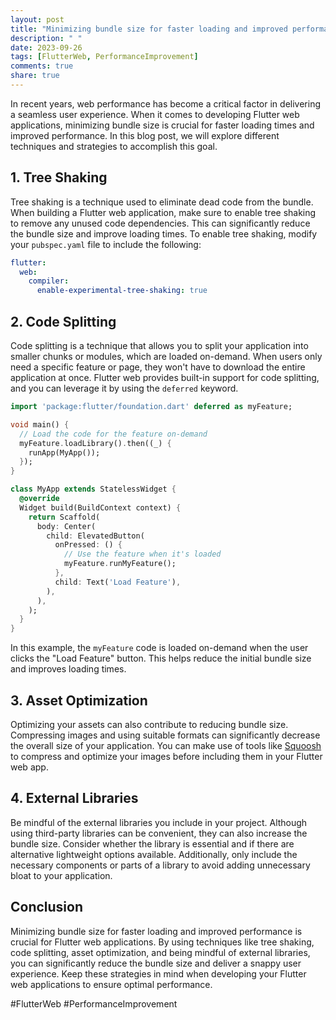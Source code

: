 ```yaml
---
layout: post
title: "Minimizing bundle size for faster loading and improved performance in Flutter web"
description: " "
date: 2023-09-26
tags: [FlutterWeb, PerformanceImprovement]
comments: true
share: true
---
```


In recent years, web performance has become a critical factor in delivering a seamless user experience. When it comes to developing Flutter web applications, minimizing bundle size is crucial for faster loading times and improved performance. In this blog post, we will explore different techniques and strategies to accomplish this goal.

## 1. Tree Shaking

Tree shaking is a technique used to eliminate dead code from the bundle. When building a Flutter web application, make sure to enable tree shaking to remove any unused code dependencies. This can significantly reduce the bundle size and improve loading times. To enable tree shaking, modify your `pubspec.yaml` file to include the following:

```yaml
flutter:
  web:
    compiler:
      enable-experimental-tree-shaking: true
```

## 2. Code Splitting

Code splitting is a technique that allows you to split your application into smaller chunks or modules, which are loaded on-demand. When users only need a specific feature or page, they won't have to download the entire application at once. Flutter web provides built-in support for code splitting, and you can leverage it by using the `deferred` keyword.

```dart
import 'package:flutter/foundation.dart' deferred as myFeature;

void main() {
  // Load the code for the feature on-demand
  myFeature.loadLibrary().then((_) {
    runApp(MyApp());
  });
}

class MyApp extends StatelessWidget {
  @override
  Widget build(BuildContext context) {
    return Scaffold(
      body: Center(
        child: ElevatedButton(
          onPressed: () {
            // Use the feature when it's loaded
            myFeature.runMyFeature();
          },
          child: Text('Load Feature'),
        ),
      ),
    );
  }
}
```

In this example, the `myFeature` code is loaded on-demand when the user clicks the "Load Feature" button. This helps reduce the initial bundle size and improves loading times.

## 3. Asset Optimization

Optimizing your assets can also contribute to reducing bundle size. Compressing images and using suitable formats can significantly decrease the overall size of your application. You can make use of tools like [Squoosh](https://squoosh.app/) to compress and optimize your images before including them in your Flutter web app.

## 4. External Libraries

Be mindful of the external libraries you include in your project. Although using third-party libraries can be convenient, they can also increase the bundle size. Consider whether the library is essential and if there are alternative lightweight options available. Additionally, only include the necessary components or parts of a library to avoid adding unnecessary bloat to your application.

## Conclusion

Minimizing bundle size for faster loading and improved performance is crucial for Flutter web applications. By using techniques like tree shaking, code splitting, asset optimization, and being mindful of external libraries, you can significantly reduce the bundle size and deliver a snappy user experience. Keep these strategies in mind when developing your Flutter web applications to ensure optimal performance.

#FlutterWeb #PerformanceImprovement